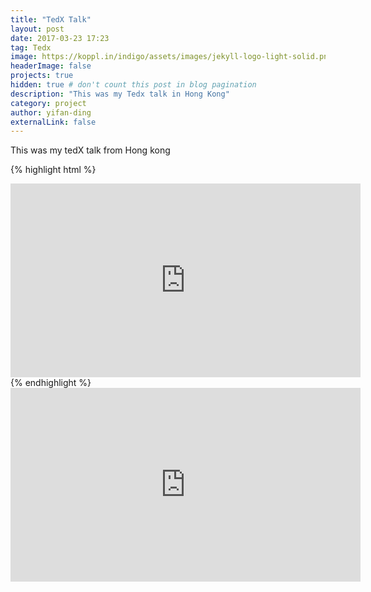 ```yaml
---
title: "TedX Talk"
layout: post
date: 2017-03-23 17:23
tag: Tedx
image: https://koppl.in/indigo/assets/images/jekyll-logo-light-solid.png
headerImage: false
projects: true
hidden: true # don't count this post in blog pagination
description: "This was my Tedx talk in Hong Kong"
category: project
author: yifan-ding
externalLink: false
---
```


This was my tedX talk from Hong kong

{% highlight html %}

<iframe width="560" height="310" src="https://www.youtube.com/watch?v=FPCdNpdZNKk" frameborder="0" allowfullscreen></iframe> {% endhighlight %} <iframe width="560" height="310" src="https://www.youtube.com/watch?v=FPCdNpdZNKk" frameborder="0" allowfullscreen></iframe>
